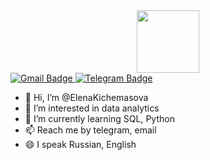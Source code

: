 <div id="header" align="center">
  <img src="https://media.giphy.com/media/v1.Y2lkPTc5MGI3NjExNWdhaWx4Y3FydG1rZmN5a3Z6YTJramRrNGwwYmc1eDlxZ2RlNmhmeiZlcD12MV9pbnRlcm5hbF9naWZfYnlfaWQmY3Q9Zw/xT39CV47COkGPZO3HG/giphy.gif" width="100"/>
</div>
<div id="badges">
  <a href="mailto:elena.kichemasova@gmail.com">
   <img src="https://img.shields.io/badge/Gmail-lightgrey?logo=gmail&logoColor=multicolor&style=for-the-badge" alt="Gmail Badge"/>
</a>
  <a href="https://t.me/Elena_Kichemasova">
   <img src="https://img.shields.io/badge/Telegram-blue?logo=Telegram&logoColor=white&style=for-the-badge" alt="Telegram Badge"/>
  </a>
</div>

- 👋 Hi, I’m @ElenaKichemasova
- 👀 I’m interested in data analytics
- 🌱 I’m currently learning SQL, Python
- 📫 Reach me by telegram, email
- 😄 I speak Russian, English
  

<!---
ElenaKichemasova/ElenaKichemasova is a ✨ special ✨ repository because its `README.md` (this file) appears on your GitHub profile.
You can click the Preview link to take a look at your changes.
--->
